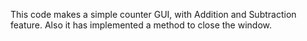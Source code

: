 This code makes a simple counter GUI, with Addition and Subtraction feature. Also it has implemented a method to close the window.
